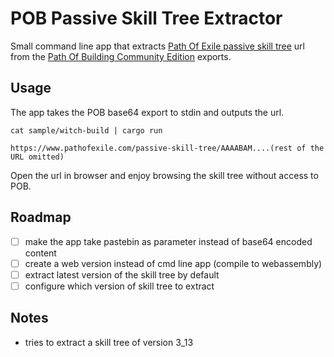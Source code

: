 # POB Passive Skill Tree Extractor

Small command line app that extracts [Path Of Exile passive skill tree](https://www.pathofexile.com/passive-skill-tree) url  from the [Path Of Building Community Edition](https://github.com/PathOfBuildingCommunity/PathOfBuilding) exports.

## Usage

The app takes the POB base64 export to stdin and outputs the url.

```
cat sample/witch-build | cargo run

https://www.pathofexile.com/passive-skill-tree/AAAABAM....(rest of the URL omitted)
```

Open the url in browser and enjoy browsing the skill tree without access to POB.

## Roadmap

- [ ] make the app take pastebin as parameter instead of base64 encoded content 
- [ ] create a web version instead of cmd line app (compile to webassembly)
- [ ] extract latest version of the skill tree by default
- [ ] configure which version of skill tree to extract

## Notes

- tries to extract a skill tree of version 3_13